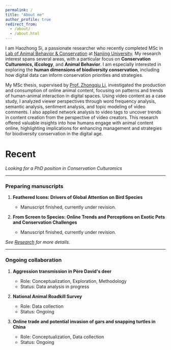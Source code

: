 ```yaml
---
permalink: /
title: "About me"
author_profile: true
redirect_from: 
  - /about/
  - /about.html
---
```


I am Haozhong Si, a passionate researcher who recently completed MSc in [Lab of Animal Behavior & Conservation](https://www.researchgate.net/lab/Li-Lab-on-ANIMAL-BEHAVIOR-CONSERVATION-Zhongqiu-Li) at [Nanjing University](https://www.nju.edu.cn/). My research interest spans several areas, with a particular focus on **Conservation Culturomics, iEcology**, and **Animal Behavior**. I am especially interested in exploring the **human dimensions of biodiversity conservation**, including how digital data can inform conservation priorities and strategies.

My MSc thesis, supervised by [Prof. Zhongqiu Li](https://www.researchgate.net/profile/Zhongqiu-Li-3), investigated the production and consumption of online animal content, focusing on patterns and trends of human-animal interaction in digital spaces. Using video content as a case study, I analyzed viewer perspectives through word frequency analysis, semantic analysis, sentiment analysis, and topic modeling of video comments. I also applied network analysis to video tags to uncover trends in content creation from the perspective of video creators. This research offered valuable insights into how humans engage with animal content online, highlighting implications for enhancing management and strategies for biodiversity conservation in the digital age.

Recent
======
*Looking for a PhD position in Conservation Culturomics*  
***
### Preparing manuscripts ### 

1. **Feathered Icons: Drivers of Global Attention on Bird Species**   
   - Manuscript finished, currently under revision.

2. **From Screen to Species: Online Trends and Perceptions on Exotic Pets and Conservation Challenges**  
   - Manuscript finished, currently under revision.

*See [Research](https://caicai555.github.io/hzsi-website/research) for more details.*  
***
### Ongoing collaboration ###
1. **Aggression transmission in Père David's deer**  
   - Role: Conceptualization, Exploration, Methodology 
   - Status: Data analysis in progress

2. **National Animal Roadkill Survey**  
   - Role: Data collection
   - Status: Ongoing  

4. **Online trade and potential invasion of gars and snapping turtles in China**
   - Role: Conceptualization, Data collection
   - Status: Ongoing  

